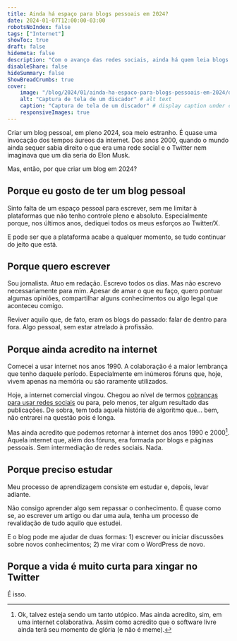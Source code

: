 ```yaml
---
title: Ainda há espaço para blogs pessoais em 2024?
date: 2024-01-07T12:00:00-03:00
robotsNoIndex: false
tags: ["Internet"]
showToc: true
draft: false
hidemeta: false
description: "Com o avanço das redes sociais, ainda há quem leia blogs em 2024?"
disableShare: false
hideSummary: false
ShowBreadCrumbs: true
cover:
    image: "/blog/2024/01/ainda-ha-espaco-para-blogs-pessoais-em-2024/dialup.jpeg" # image path/url
    alt: "Captura de tela de um discador" # alt text
    caption: "Captura de tela de um discador" # display caption under cover
    responsiveImages: true	
---
```


Criar um blog pessoal, em pleno 2024, soa meio estranho. É quase uma invocação dos tempos áureos da internet. Dos anos 2000, quando o mundo ainda sequer sabia direito o que era uma rede social e o Twitter nem imaginava que um dia seria do Elon Musk.

Mas, então, por que criar um blog em 2024?

## Porque eu gosto de ter um blog pessoal

Sinto falta de um espaço pessoal para escrever, sem me limitar à plataformas que não tenho controle pleno e absoluto. Especialmente porque, nos últimos anos, dediquei todos os meus esforços ao Twitter/X.

E pode ser que a plataforma acabe a qualquer momento, se tudo continuar do jeito que está.

## Porque quero escrever

Sou jornalista. Atuo em redação. Escrevo todos os dias. Mas não escrevo necessariamente para mim. Apesar de amar o que eu faço, quero pontuar algumas opiniões, compartilhar alguns conhecimentos ou algo legal que aconteceu comigo.

Reviver aquilo que, de fato, eram os blogs do passado: falar de dentro para fora. Algo pessoal, sem estar atrelado à profissão.

## Porque ainda acredito na internet

Comecei a usar internet nos anos 1990. A colaboração é a maior lembrança que tenho daquele período. Especialmente em inúmeros fóruns que, hoje, vivem apenas na memória ou são raramente utilizados.

Hoje, a internet comercial vingou. Chegou ao nível de termos [cobranças para usar redes sociais](https://gizmodo.uol.com.br/nao-existe-tuite-gratis-elon-musk-quer-cobrar-us-1-por-contas-novas/) ou para, pelo menos, ter algum resultado das publicações. De sobra, tem toda aquela história de algoritmo que… bem, não entrarei na questão pois é longa.

Mas ainda acredito que podemos retornar à internet dos anos 1990 e 2000[^1]. Aquela internet que, além dos fóruns, era formada por blogs e páginas pessoais. Sem intermediação de redes sociais. Nada.

## Porque preciso estudar

Meu processo de aprendizagem consiste em estudar e, depois, levar adiante.

Não consigo aprender algo sem repassar o conhecimento. É quase como se, ao escrever um artigo ou dar uma aula, tenha um processo de revalidação de tudo aquilo que estudei.

E o blog pode me ajudar de duas formas: 1) escrever ou iniciar discussões sobre novos conhecimentos; 2) me virar com o WordPress de novo.

## Porque a vida é muito curta para xingar no Twitter

É isso.

[^1]: Ok, talvez esteja sendo um tanto utópico. Mas ainda acredito, sim, em uma internet colaborativa. Assim como acredito que o software livre ainda terá seu momento de glória (e não é meme).